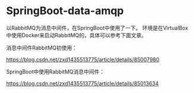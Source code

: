 # SpringBoot-data-amqp

以RabbitMQ为消息中间件，在SpringBoot中使用了一下。
环境是在VirtualBox中使用Docker来启动RabbitMQ的，具体可以参考下面文章。

消息中间件RabbitMQ初使用：

https://blog.csdn.net/zxd1435513775/article/details/85007980

SpringBoot中使用RabbitMQ消息中间件：

https://blog.csdn.net/zxd1435513775/article/details/85013634
